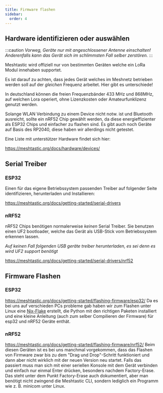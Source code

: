 ```yaml
---
title: Firmware flashen
sidebar:
  order: 4
---
```


## Hardware identifizieren oder auswählen

:::caution
_Vorweg, Geräte nur mit angeschlossener Antenne einschalten! Anderenfalls kann das Gerät sich im schlimmsten Fall selber zerstören._
:::

Meshtastic wird offiziell nur von bestimmten Geräten welche ein LoRa Modul innehaben supportet.

Es ist darauf zu achten, dass jedes Gerät welches im Meshnetz betrieben werden soll auf der _gleichen_ Frequenz arbeitet. Hier gibt es unterschiede!

In deutschland können die freien Frequenzbänder 433 MHz und 868MHz, auf welchen Lora operiert, ohne Lizenzkosten oder Amateurfunklizenz genutzt werden.

Solange WLAN Verbindung zu einem Device nicht notw. ist und Bluetooth ausreicht, sollte ein nRF52 Chip gewählt werden, da diese energieffizienter als ESP32 Chips und einfacher zu flashen sind. Es gibt auch noch Geräte auf Basis des RP2040, diese haben wir allerdings nicht getestet.

Eine Liste mit unterstützer Hardware findet sich hier:

https://meshtastic.org/docs/hardware/devices/

## Serial Treiber

### ESP32

Einen für das eigene Betriebssystem passenden Treiber auf folgender Seite identifizieren, herunterladen und Installieren:

https://meshtastic.org/docs/getting-started/serial-drivers

### nRF52

nRF52 Chips benötigen normalerweise _keinen_ Serial Treiber. Sie benutzen einen UF2 bootloader, welche das Gerät als USB-Stick vom Betriebssystem erkennen lassen.

_Auf keinen Fall folgenden USB geräte treiber herunterladen, es sei denn es wird UF2 support benötigt_

https://meshtastic.org/docs/getting-started/serial-drivers/nrf52

## Firmware Flashen

### ESP32

https://meshtastic.org/docs/getting-started/flashing-firmware/esp32/
Da es bei uns auf verschieden PCs probleme gab haben wir zum Flashen unter Linux eine [Nix-Flake](https://github.com/go3ranh/meshtastic-flasher) erstellt, die Python mit den richtigen Paketen installiert und eine kleine Anleitung (auch zum selber Compilieren der Firmware) für esp32 und nRF52 Geräte enthät.

### nRF52

https://meshtastic.org/docs/getting-started/flashing-firmware/nrf52/
Beim diesen Geräten ist es bei uns manchmal vorgekommen, dass das Flashen von Firmware zwar bis zu dem "Drag und Drop"-Schritt funktioniert und dann aber nicht wirklich mit der neuen Version neu startet. Falls das passiert muss man sich mit einer seriellen Konsole mit dem Gerät verbinden und einfach nur einmal Enter drücken, besonders nachdem Factory-Erase. Das steht unter dem Punkt Factory-Erase auch dokumentiert, aber man benötigt nicht zwingend die Meshtastic CLI, sondern lediglich ein Programm wie z. B. minicom unter Linux.
